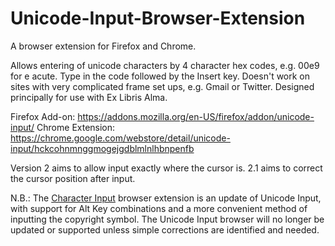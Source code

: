 # Unicode-Input-Browser-Extension

A browser extension for Firefox and Chrome. 

Allows entering of unicode characters by 4 character hex codes, e.g. 00e9 for e acute. Type in the code followed by the Insert key. Doesn't work on sites with very complicated frame set ups, e.g. Gmail or Twitter. Designed principally for use with Ex Libris Alma. 

Firefox Add-on: https://addons.mozilla.org/en-US/firefox/addon/unicode-input/
Chrome Extension: https://chrome.google.com/webstore/detail/unicode-input/hckcohnmnggmogejgdblmlnlhbnpenfb
 
Version 2 aims to allow input exactly where the cursor is. 2.1 aims to correct the cursor position after input.

N.B.: The [Character Input](https://github.com/Orangeaurochs/Character-Input-Browser-Extension) browser extension is an update of Unicode Input, with support for Alt Key combinations and a more convenient method of inputting the copyright symbol. The Unicode Input browser will no longer be updated or supported unless simple corrections are identified and needed.
